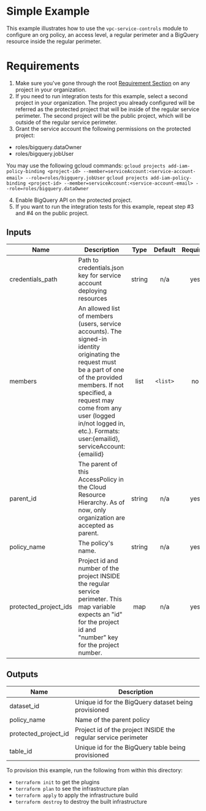# Simple Example

This example illustrates how to use the `vpc-service-controls` module to configure an org policy, an access level, a regular perimeter and a BigQuery resource inside the regular perimeter.

# Requirements

1. Make sure you've gone through the root [Requirement Section](../../README.md#requirements) on any project in your organization.
2. If you need to run integration tests for this example, select a second project in your organization. The project you already configured will be referred as the protected project that will be inside of the regular service perimeter. The second project will be the public project, which will be outside of the regular service perimeter.
3. Grant the service account the following permissions on the protected project:
 - roles/bigquery.dataOwner
 - roles/bigquery.jobUser

You may use the following gcloud commands:
   `gcloud projects add-iam-policy-binding <project-id> --member=serviceAccount:<service-account-email> --role=roles/bigquery.jobUser`
   `gcloud projects add-iam-policy-binding <project-id> --member=serviceAccount:<service-account-email> --role=roles/bigquery.dataOwner`

4. Enable BigQuery API on the protected project.
5. If you want to run the integration tests for this example, repeat step #3 and #4 on the public project.



[^]: (autogen_docs_start)

## Inputs

| Name | Description | Type | Default | Required |
|------|-------------|:----:|:-----:|:-----:|
| credentials\_path | Path to credentials.json key for service account deploying resources | string | n/a | yes |
| members | An allowed list of members (users, service accounts). The signed-in identity originating the request must be a part of one of the provided members. If not specified, a request may come from any user (logged in/not logged in, etc.). Formats: user:{emailid}, serviceAccount:{emailid} | list | `<list>` | no |
| parent\_id | The parent of this AccessPolicy in the Cloud Resource Hierarchy. As of now, only organization are accepted as parent. | string | n/a | yes |
| policy\_name | The policy's name. | string | n/a | yes |
| protected\_project\_ids | Project id and number of the project INSIDE the regular service perimeter. This map variable expects an "id" for the project id and "number" key for the project number. | map | n/a | yes |

## Outputs

| Name | Description |
|------|-------------|
| dataset\_id | Unique id for the BigQuery dataset being provisioned |
| policy\_name | Name of the parent policy |
| protected\_project\_id | Project id of the project INSIDE the regular service perimeter |
| table\_id | Unique id for the BigQuery table being provisioned |

[^]: (autogen_docs_end)

To provision this example, run the following from within this directory:
- `terraform init` to get the plugins
- `terraform plan` to see the infrastructure plan
- `terraform apply` to apply the infrastructure build
- `terraform destroy` to destroy the built infrastructure

